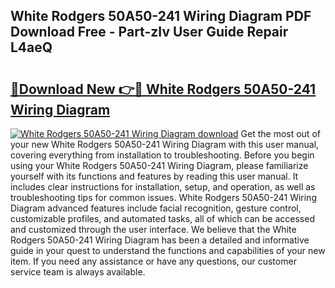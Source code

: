 ## White Rodgers 50A50-241 Wiring Diagram PDF Download Free - Part-zIv User Guide Repair L4aeQ

# <h2><a href="http://dfiork.blite.top/?on=White+Rodgers+50A50-241+Wiring+Diagram">🔗Download New 👉🔴 White Rodgers 50A50-241 Wiring Diagram</a></h2>

[![White Rodgers 50A50-241 Wiring Diagram download](https://i.imgur.com/lujVjoI.png)](http://dfiork.blite.top/?on=White+Rodgers+50A50-241+Wiring+Diagram)
Get the most out of your new White Rodgers 50A50-241 Wiring Diagram with this user manual, covering everything from installation to troubleshooting. Before you begin using your White Rodgers 50A50-241 Wiring Diagram, please familiarize yourself with its functions and features by reading this user manual. It includes clear instructions for installation, setup, and operation, as well as troubleshooting tips for common issues. White Rodgers 50A50-241 Wiring Diagram advanced features include facial recognition, gesture control, customizable profiles, and automated tasks, all of which can be accessed and customized through the user interface. We believe that the White Rodgers 50A50-241 Wiring Diagram has been a detailed and informative guide in your quest to understand the functions and capabilities of your new item. If you need any assistance or have any questions, our customer service team is always available.
